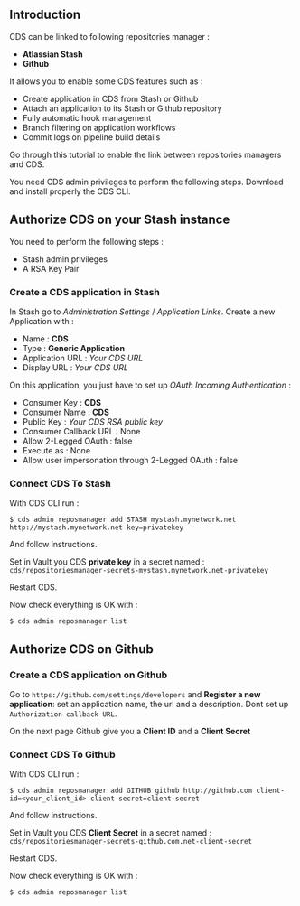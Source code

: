 ## Introduction

CDS can be linked to following repositories manager :

 - **Atlassian Stash**
 - **Github**

It allows you to enable some CDS features such as :

 - Create application in CDS from Stash or Github
 - Attach an application to its Stash or Github repository
 - Fully automatic hook management
 - Branch filtering on application workflows
 - Commit logs on pipeline build details

Go through this tutorial to enable the link between repositories managers and CDS.


You need CDS admin privileges to perform the following steps.
Download and install properly the CDS CLI.

## Authorize CDS on your Stash instance
You need to perform the following steps :

 - Stash admin privileges
 - A RSA Key Pair

### Create a CDS application in Stash
In Stash go to *Administration Settings* / *Application Links*. Create a new Application with :

 - Name : **CDS**
 - Type : **Generic Application**
 - Application URL : *Your CDS URL*
 - Display URL : *Your CDS URL*

On this application, you just have to set up *OAuth Incoming Authentication* :

 - Consumer Key : **CDS**
 - Consumer Name : **CDS**
 - Public Key : *Your CDS RSA public key*
 - Consumer Callback URL : None
 - Allow 2-Legged OAuth : false
 - Execute as : None
 - Allow user impersonation through 2-Legged OAuth : false

### Connect CDS To Stash
With CDS CLI run :

 ```
 $ cds admin reposmanager add STASH mystash.mynetwork.net http://mystash.mynetwork.net key=privatekey
 ```

And follow instructions.

Set in Vault you CDS **private key** in a secret named : `cds/repositoriesmanager-secrets-mystash.mynetwork.net-privatekey`

Restart CDS.

Now check everything is OK with :
 ```
 $ cds admin reposmanager list
 ```


## Authorize CDS on Github
### Create a CDS application on Github
Go to `https://github.com/settings/developers` and **Register a new application**: set an application name, the url and a description. Dont set up `Authorization callback URL`.

On the next page Github give you a **Client ID** and a **Client Secret**

### Connect CDS To Github
With CDS CLI run :

 ```
 $ cds admin reposmanager add GITHUB github http://github.com client-id=<your_client_id> client-secret=client-secret
 ```

And follow instructions.

Set in Vault you CDS **Client Secret** in a secret named : `cds/repositoriesmanager-secrets-github.com.net-client-secret`

Restart CDS.

Now check everything is OK with :
 ```
 $ cds admin reposmanager list
 ```
